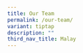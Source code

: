```yaml
---
title: Our Team
permalink: /our-team/
variant: tiptap
description: ""
third_nav_title: Malay
---
```

